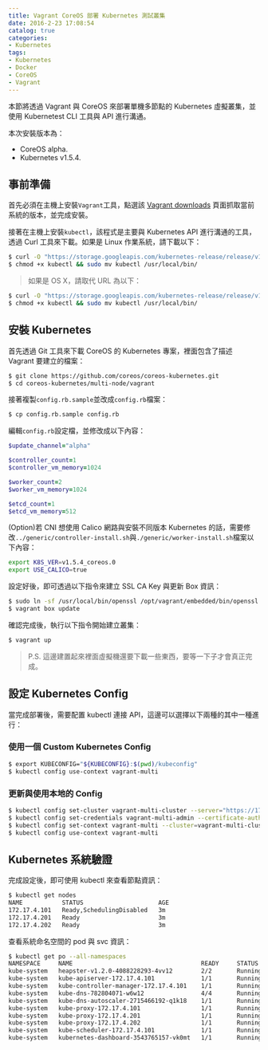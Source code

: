 ```yaml
---
title: Vagrant CoreOS 部署 Kubernetes 測試叢集
date: 2016-2-23 17:08:54
catalog: true
categories:
- Kubernetes
tags:
- Kubernetes
- Docker
- CoreOS
- Vagrant
---
```

本節將透過 Vagrant 與 CoreOS 來部署單機多節點的 Kubernetes 虛擬叢集，並使用 Kubernetest CLI 工具與 API 進行溝通。

本次安裝版本為：
* CoreOS alpha.
* Kubernetes v1.5.4.

<!--more-->

## 事前準備
首先必須在主機上安裝`Vagrant`工具，點選該 [Vagrant downloads](https://www.vagrantup.com/downloads.html) 頁面抓取當前系統的版本，並完成安裝。

接著在主機上安裝`kubectl`，該程式是主要與 Kubernetes API 進行溝通的工具，透過 Curl 工具來下載。如果是 Linux 作業系統，請下載以下：
```sh
$ curl -O "https://storage.googleapis.com/kubernetes-release/release/v1.5.4/bin/linux/amd64/kubectl"
$ chmod +x kubectl && sudo mv kubectl /usr/local/bin/
```
> 如果是 OS X，請取代 URL 為以下：
```sh
$ curl -O "https://storage.googleapis.com/kubernetes-release/release/v1.5.4/bin/darwin/amd64/kubectl"
$ chmod +x kubectl && sudo mv kubectl /usr/local/bin/
```

## 安裝 Kubernetes
首先透過 Git 工具來下載 CoreOS 的 Kubernetes 專案，裡面包含了描述 Vagrant 要建立的檔案：
```sh
$ git clone https://github.com/coreos/coreos-kubernetes.git
$ cd coreos-kubernetes/multi-node/vagrant
```

接著複製`config.rb.sample`並改成`config.rb`檔案：
```sh
$ cp config.rb.sample config.rb
```

編輯`config.rb`設定檔，並修改成以下內容：
```ruby
$update_channel="alpha"

$controller_count=1
$controller_vm_memory=1024

$worker_count=2
$worker_vm_memory=1024

$etcd_count=1
$etcd_vm_memory=512
```

(Option)若 CNI 想使用 Calico 網路與安裝不同版本 Kubernetes 的話，需要修改`../generic/controller-install.sh`與`./generic/worker-install.sh`檔案以下內容：
```sh
export K8S_VER=v1.5.4_coreos.0
export USE_CALICO=true
```

設定好後，即可透過以下指令來建立 SSL CA Key 與更新 Box 資訊：
```sh
$ sudo ln -sf /usr/local/bin/openssl /opt/vagrant/embedded/bin/openssl
$ vagrant box update
```

確認完成後，執行以下指令開始建立叢集：
```sh
$ vagrant up
```
> P.S. 這邊建置起來裡面虛擬機還要下載一些東西，要等一下子才會真正完成。

## 設定 Kubernetes Config
當完成部署後，需要配置 kubectl 連接 API，這邊可以選擇以下兩種的其中一種進行：

### 使用一個 Custom Kubernetes Config
```sh
$ export KUBECONFIG="${KUBECONFIG}:$(pwd)/kubeconfig"
$ kubectl config use-context vagrant-multi
```

### 更新與使用本地的 Config
```sh
$ kubectl config set-cluster vagrant-multi-cluster --server="https://172.17.4.101:443" --certificate-authority=${PWD}/ssl/ca.pem
$ kubectl config set-credentials vagrant-multi-admin --certificate-authority=${PWD}/ssl/ca.pem --client-key=${PWD}/ssl/admin-key.pem --client-certificate=${PWD}/ssl/admin.pem
$ kubectl config set-context vagrant-multi --cluster=vagrant-multi-cluster --user=vagrant-multi-admin
$ kubectl config use-context vagrant-multi
```

## Kubernetes 系統驗證
完成設定後，即可使用 kubectl 來查看節點資訊：
```sh
$ kubectl get nodes
NAME           STATUS                     AGE
172.17.4.101   Ready,SchedulingDisabled   3m
172.17.4.201   Ready                      3m
172.17.4.202   Ready                      3m
```

查看系統命名空間的 pod 與 svc 資訊：
```sh
$ kubectl get po --all-namespaces
NAMESPACE     NAME                                    READY     STATUS    RESTARTS   AGE
kube-system   heapster-v1.2.0-4088228293-4vv12        2/2       Running   0          28m
kube-system   kube-apiserver-172.17.4.101             1/1       Running   0          29m
kube-system   kube-controller-manager-172.17.4.101    1/1       Running   0          29m
kube-system   kube-dns-782804071-w6w12                4/4       Running   0          29m
kube-system   kube-dns-autoscaler-2715466192-q1k18    1/1       Running   0          29m
kube-system   kube-proxy-172.17.4.101                 1/1       Running   0          28m
kube-system   kube-proxy-172.17.4.201                 1/1       Running   0          29m
kube-system   kube-proxy-172.17.4.202                 1/1       Running   0          29m
kube-system   kube-scheduler-172.17.4.101             1/1       Running   0          28m
kube-system   kubernetes-dashboard-3543765157-vk0mt   1/1       Running   0          29m
```

